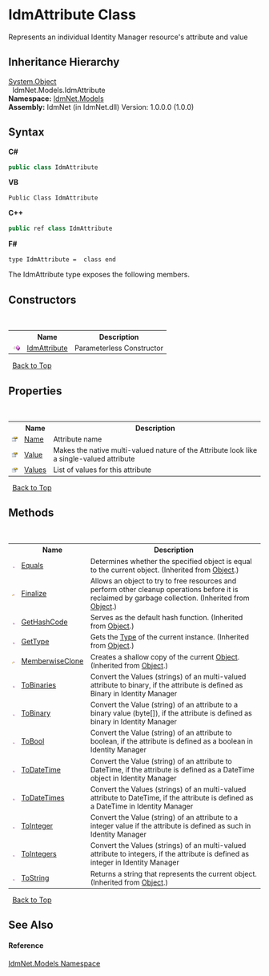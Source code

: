 # IdmAttribute Class
 

Represents an individual Identity Manager resource's attribute and value


## Inheritance Hierarchy
<a href="http://msdn2.microsoft.com/en-us/library/e5kfa45b" target="_blank">System.Object</a><br />&nbsp;&nbsp;IdmNet.Models.IdmAttribute<br />
**Namespace:**&nbsp;<a href="N_IdmNet_Models">IdmNet.Models</a><br />**Assembly:**&nbsp;IdmNet (in IdmNet.dll) Version: 1.0.0.0 (1.0.0)

## Syntax

**C#**<br />
``` C#
public class IdmAttribute
```

**VB**<br />
``` VB
Public Class IdmAttribute
```

**C++**<br />
``` C++
public ref class IdmAttribute
```

**F#**<br />
``` F#
type IdmAttribute =  class end
```

The IdmAttribute type exposes the following members.


## Constructors
&nbsp;<table><tr><th></th><th>Name</th><th>Description</th></tr><tr><td>![Public method](media/pubmethod.gif "Public method")</td><td><a href="M_IdmNet_Models_IdmAttribute__ctor">IdmAttribute</a></td><td>
Parameterless Constructor</td></tr></table>&nbsp;
<a href="#idmattribute-class">Back to Top</a>

## Properties
&nbsp;<table><tr><th></th><th>Name</th><th>Description</th></tr><tr><td>![Public property](media/pubproperty.gif "Public property")</td><td><a href="P_IdmNet_Models_IdmAttribute_Name">Name</a></td><td>
Attribute name</td></tr><tr><td>![Public property](media/pubproperty.gif "Public property")</td><td><a href="P_IdmNet_Models_IdmAttribute_Value">Value</a></td><td>
Makes the native multi-valued nature of the Attribute look like a single-valued attribute</td></tr><tr><td>![Public property](media/pubproperty.gif "Public property")</td><td><a href="P_IdmNet_Models_IdmAttribute_Values">Values</a></td><td>
List of values for this attribute</td></tr></table>&nbsp;
<a href="#idmattribute-class">Back to Top</a>

## Methods
&nbsp;<table><tr><th></th><th>Name</th><th>Description</th></tr><tr><td>![Public method](media/pubmethod.gif "Public method")</td><td><a href="http://msdn2.microsoft.com/en-us/library/bsc2ak47" target="_blank">Equals</a></td><td>
Determines whether the specified object is equal to the current object.
 (Inherited from <a href="http://msdn2.microsoft.com/en-us/library/e5kfa45b" target="_blank">Object</a>.)</td></tr><tr><td>![Protected method](media/protmethod.gif "Protected method")</td><td><a href="http://msdn2.microsoft.com/en-us/library/4k87zsw7" target="_blank">Finalize</a></td><td>
Allows an object to try to free resources and perform other cleanup operations before it is reclaimed by garbage collection.
 (Inherited from <a href="http://msdn2.microsoft.com/en-us/library/e5kfa45b" target="_blank">Object</a>.)</td></tr><tr><td>![Public method](media/pubmethod.gif "Public method")</td><td><a href="http://msdn2.microsoft.com/en-us/library/zdee4b3y" target="_blank">GetHashCode</a></td><td>
Serves as the default hash function.
 (Inherited from <a href="http://msdn2.microsoft.com/en-us/library/e5kfa45b" target="_blank">Object</a>.)</td></tr><tr><td>![Public method](media/pubmethod.gif "Public method")</td><td><a href="http://msdn2.microsoft.com/en-us/library/dfwy45w9" target="_blank">GetType</a></td><td>
Gets the <a href="http://msdn2.microsoft.com/en-us/library/42892f65" target="_blank">Type</a> of the current instance.
 (Inherited from <a href="http://msdn2.microsoft.com/en-us/library/e5kfa45b" target="_blank">Object</a>.)</td></tr><tr><td>![Protected method](media/protmethod.gif "Protected method")</td><td><a href="http://msdn2.microsoft.com/en-us/library/57ctke0a" target="_blank">MemberwiseClone</a></td><td>
Creates a shallow copy of the current <a href="http://msdn2.microsoft.com/en-us/library/e5kfa45b" target="_blank">Object</a>.
 (Inherited from <a href="http://msdn2.microsoft.com/en-us/library/e5kfa45b" target="_blank">Object</a>.)</td></tr><tr><td>![Public method](media/pubmethod.gif "Public method")</td><td><a href="M_IdmNet_Models_IdmAttribute_ToBinaries">ToBinaries</a></td><td>
Convert the Values (strings) of an multi-valued attribute to binary, if the attribute is defined as Binary in Identity Manager</td></tr><tr><td>![Public method](media/pubmethod.gif "Public method")</td><td><a href="M_IdmNet_Models_IdmAttribute_ToBinary">ToBinary</a></td><td>
Convert the Value (string) of an attribute to a binary value (byte[]), if the attribute is defined as binary in Identity Manager</td></tr><tr><td>![Public method](media/pubmethod.gif "Public method")</td><td><a href="M_IdmNet_Models_IdmAttribute_ToBool">ToBool</a></td><td>
Convert the Value (string) of an attribute to boolean, if the attribute is defined as a boolean in Identity Manager</td></tr><tr><td>![Public method](media/pubmethod.gif "Public method")</td><td><a href="M_IdmNet_Models_IdmAttribute_ToDateTime">ToDateTime</a></td><td>
Convert the Value (string) of an attribute to DateTime, if the attribute is defined as a DateTime object in Identity Manager</td></tr><tr><td>![Public method](media/pubmethod.gif "Public method")</td><td><a href="M_IdmNet_Models_IdmAttribute_ToDateTimes">ToDateTimes</a></td><td>
Convert the Values (strings) of an multi-valued attribute to DateTime, if the attribute is defined as a DateTime in Identity Manager</td></tr><tr><td>![Public method](media/pubmethod.gif "Public method")</td><td><a href="M_IdmNet_Models_IdmAttribute_ToInteger">ToInteger</a></td><td>
Convert the Value (string) of an attribute to a integer value if the attribute is defined as such in Identity Manager</td></tr><tr><td>![Public method](media/pubmethod.gif "Public method")</td><td><a href="M_IdmNet_Models_IdmAttribute_ToIntegers">ToIntegers</a></td><td>
Convert the Values (strings) of an multi-valued attribute to integers, if the attribute is defined as integer in Identity Manager</td></tr><tr><td>![Public method](media/pubmethod.gif "Public method")</td><td><a href="http://msdn2.microsoft.com/en-us/library/7bxwbwt2" target="_blank">ToString</a></td><td>
Returns a string that represents the current object.
 (Inherited from <a href="http://msdn2.microsoft.com/en-us/library/e5kfa45b" target="_blank">Object</a>.)</td></tr></table>&nbsp;
<a href="#idmattribute-class">Back to Top</a>

## See Also


#### Reference
<a href="N_IdmNet_Models">IdmNet.Models Namespace</a><br />